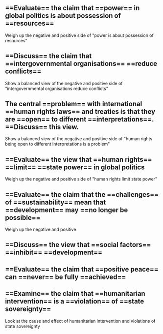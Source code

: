 ## ==**Evaluate**== the claim that ==power== in global politics is about possession of ==resources==
Weigh up the negative and positive side of "power is about possession of resources"

## ==**Discuss**== the claim that ==intergovernmental organisations== ==reduce conflicts==
Show a balanced view of the negative and positive side of "intergovernmental organisations reduce conflicts"

## The central ==problem== with international ==human rights laws== and treaties is that they are ==open== to different ==interpretations==. ==**Discuss**== this view.
Show a balanced view of the negative and positive side of "human rights being open to different interpretations is a problem"

## **==Evaluate==** the view that ==human rights== ==limit== ==state power== in global politics
Weigh up the negative and positive side of "human rights limit state power"

## **==Evaluate==** the claim that the ==challenges== of ==sustainability== mean that ==development== may ==no longer be possible==
Weigh up the negative and positive 

## **==Discuss==** the view that ==social factors== ==inhibit== ==development==


## **==Evaluate==** the claim that ==positive peace== can ==never== be fully ==achieved==


## **==Examine==** the claim that ==humanitarian intervention== is a ==violation== of ==state sovereignty==
Look at the cause and effect of humanitarian intervention and violations of state sovereignty 